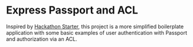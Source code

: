 # Express Passport and ACL
Inspired by [Hackathon Starter](https://github.com/sahat/hackathon-starter), this project is a more simplified boilerplate application with some basic examples of user authentication with Passport and authorization via an ACL.